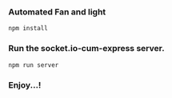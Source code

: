 
### Automated Fan and light

```npm install```

### Run the socket.io-cum-express server.

```npm run server```

### Enjoy...!

